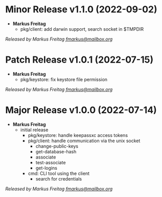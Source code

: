 # Minor Release v1.1.0 (2022-09-02)
  * **Markus Freitag**
    * pkg/client: add darwin support, search socket in $TMPDIR

*Released by Markus Freitag <fmarkus@mailbox.org>*

# Patch Release v1.0.1 (2022-07-15)
  * **Markus Freitag**
    * pkg/keystore: fix keystore file permission

*Released by Markus Freitag <fmarkus@mailbox.org>*

# Major Release v1.0.0 (2022-07-14)
  * **Markus Freitag**
    * initial release
      * pkg/keystore: handle keepassxc access tokens
      * pkg/client: handle communication via the unix socket
        - change-public-keys
        - get-database-hash
        - associate
        - test-associate
        - get-logins
      * cmd: CLI tool using the client
        - search for credentials

*Released by Markus Freitag <fmarkus@mailbox.org>*
